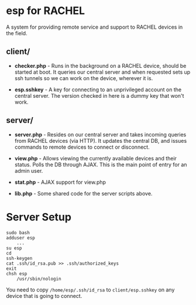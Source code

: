 # esp for RACHEL

A system for providing remote service and support to RACHEL devices
in the field.

## client/

- **checker.php** - Runs in the background on a RACHEL device, should be
  started at boot. It queries our central server and when requested sets up
  ssh tunnels so we can work on the device, wherever it is.

- **esp.sshkey** - A key for connecting to an unprivileged account on the
  central server. The version checked in here is a dummy key that won't work.

## server/

- **server.php** - Resides on our central server and takes incoming queries
  from RACHEL devices (via HTTP). It updates the central DB, and issues
  commands to remote devices to connect or disconnect.

- **view.php** - Allows viewing the currently available devices and their
  status. Polls the DB through AJAX. This is the main point of entry for an
  admin user.

- **stat.php** - AJAX support for view.php

- **lib.php** - Some shared code for the server scripts above.

# Server Setup

```
sudo bash
adduser esp
    ...
su esp
cd
ssh-keygen
cat .ssh/id_rsa.pub >> .ssh/authorized_keys
exit
chsh esp
    /usr/sbin/nologin
```

You need to copy `/home/esp/.ssh/id_rsa` to `client/esp.sshkey` on any device
that is going to connect. 
